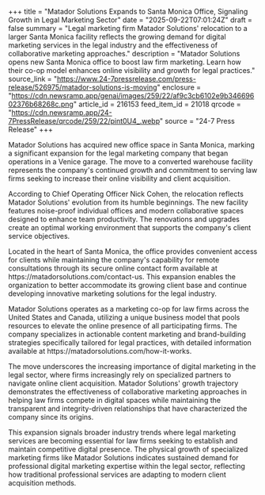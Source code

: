 +++
title = "Matador Solutions Expands to Santa Monica Office, Signaling Growth in Legal Marketing Sector"
date = "2025-09-22T07:01:24Z"
draft = false
summary = "Legal marketing firm Matador Solutions' relocation to a larger Santa Monica facility reflects the growing demand for digital marketing services in the legal industry and the effectiveness of collaborative marketing approaches."
description = "Matador Solutions opens new Santa Monica office to boost law firm marketing. Learn how their co-op model enhances online visibility and growth for legal practices."
source_link = "https://www.24-7pressrelease.com/press-release/526975/matador-solutions-is-moving"
enclosure = "https://cdn.newsramp.app/genai/images/259/22/af9c3cb6102e9b34669602376b68268c.png"
article_id = 216153
feed_item_id = 21018
qrcode = "https://cdn.newsramp.app/24-7PressRelease/qrcode/259/22/pint0U4_.webp"
source = "24-7 Press Release"
+++

<p>Matador Solutions has acquired new office space in Santa Monica, marking a significant expansion for the legal marketing company that began operations in a Venice garage. The move to a converted warehouse facility represents the company's continued growth and commitment to serving law firms seeking to increase their online visibility and client acquisition.</p><p>According to Chief Operating Officer Nick Cohen, the relocation reflects Matador Solutions' evolution from its humble beginnings. The new facility features noise-proof individual offices and modern collaborative spaces designed to enhance team productivity. The renovations and upgrades create an optimal working environment that supports the company's client service objectives.</p><p>Located in the heart of Santa Monica, the office provides convenient access for clients while maintaining the company's capability for remote consultations through its secure online contact form available at https://matadorsolutions.com/contact-us. This expansion enables the organization to better accommodate its growing client base and continue developing innovative marketing solutions for the legal industry.</p><p>Matador Solutions operates as a marketing co-op for law firms across the United States and Canada, utilizing a unique business model that pools resources to elevate the online presence of all participating firms. The company specializes in actionable content marketing and brand-building strategies specifically tailored for legal practices, with detailed information available at https://matadorsolutions.com/how-it-works.</p><p>The move underscores the increasing importance of digital marketing in the legal sector, where firms increasingly rely on specialized partners to navigate online client acquisition. Matador Solutions' growth trajectory demonstrates the effectiveness of collaborative marketing approaches in helping law firms compete in digital spaces while maintaining the transparent and integrity-driven relationships that have characterized the company since its origins.</p><p>This expansion signals broader industry trends where legal marketing services are becoming essential for law firms seeking to establish and maintain competitive digital presence. The physical growth of specialized marketing firms like Matador Solutions indicates sustained demand for professional digital marketing expertise within the legal sector, reflecting how traditional professional services are adapting to modern client acquisition methods.</p>